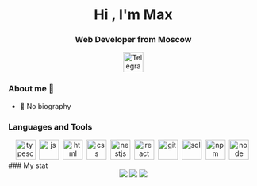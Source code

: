 <div id="header" align="center">
	<h1>Hi , I'm Max</h1>
	<h3>Web Developer from Moscow</h3>
</div>
<div id="socials" align="center">
	<a href="https://t.me/mmmmaxonchik">
		<img width=40 height=40 src="https://cdn-icons-png.flaticon.com/512/5968/5968804.png" alt="Telegram"/>
	</a>
</div>


### About me 👋
- 🤔 No biography

### Languages and Tools
<div id="languages" align="center">
	<img src="https://cdn.jsdelivr.net/gh/devicons/devicon/icons/typescript/typescript-original.svg" title="typescript" width="40" height="40"/>&nbsp;
	<img src="https://cdn.jsdelivr.net/gh/devicons/devicon/icons/javascript/javascript-original.svg" title="js" width="40" height="40"/>&nbsp;
	<img src="https://cdn.jsdelivr.net/gh/devicons/devicon/icons/html5/html5-original.svg" title="html" width="40" height="40"/>&nbsp;
	<img src="https://cdn.jsdelivr.net/gh/devicons/devicon/icons/css3/css3-original.svg" title="css" width="40" height="40"/>&nbsp;
	<img src="https://cdn.jsdelivr.net/gh/devicons/devicon/icons/nestjs/nestjs-plain.svg" title="nestjs" width="40" height="40"/>&nbsp;
	<img src="https://cdn.jsdelivr.net/gh/devicons/devicon/icons/react/react-original.svg" title="react" width="40" height="40"/>&nbsp;
	<img src="https://cdn.jsdelivr.net/gh/devicons/devicon/icons/git/git-plain.svg" title="git" width="40" height="40"/>&nbsp;
	<img src="https://cdn.jsdelivr.net/gh/devicons/devicon/icons/postgresql/postgresql-original.svg" title="sql" width="40" height="40"/>&nbsp;
	<img src="https://cdn.jsdelivr.net/gh/devicons/devicon/icons/npm/npm-original-wordmark.svg" title="npm" width="40" height="40"/>&nbsp;
	<img src="https://cdn.jsdelivr.net/gh/devicons/devicon/icons/nodejs/nodejs-original.svg" title="node" width="40" height="40"/>&nbsp;
</div>
### My stat
<div id="stat" align="center">
	<img src="http://github-profile-summary-cards.vercel.app/api/cards/profile-details?username=mmmaxonchik&theme=react"/>
	<img src="https://github-profile-summary-cards.vercel.app/api/cards/repos-per-language?username=mmmaxonchik&theme=react"/>
	<img src="http://github-profile-summary-cards.vercel.app/api/cards/most-commit-language?username=mmmaxonchik&theme=react"/>
</div>

